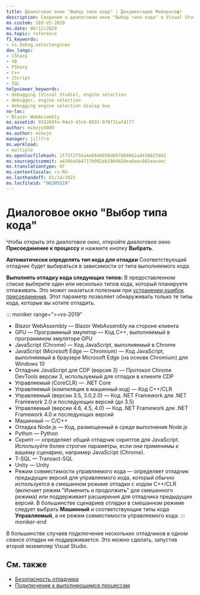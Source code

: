 ```yaml
---
title: Диалоговое окно "Выбор типа кода" | Документация Майкрософт
description: Сведения о диалоговом окне "Выбор типа кода" в Visual Studio. Чтобы открыть это диалоговое окно, откройте диалоговое окно Присоединение к процессу и нажмите кнопку Выбрать.
ms.custom: SEO-VS-2020
ms.date: 06/12/2020
ms.topic: reference
f1_keywords:
- vs.debug.selectengines
dev_langs:
- CSharp
- VB
- FSharp
- C++
- JScript
- SQL
helpviewer_keywords:
- debugging [Visual Studio], engine selection
- debugger, engine selection
- debugging engine selection dialog box
no-loc:
- Blazor WebAssembly
ms.assetid: 932269fe-94e3-43cb-8931-078f31afd177
author: mikejo5000
ms.author: mikejo
manager: jillfra
ms.workload:
- multiple
ms.openlocfilehash: 1f73f2f56a4e60d0030d897d64662ad438027d41
ms.sourcegitcommit: a436ba564717b992eb1984b28ea0aec801eacaec
ms.translationtype: HT
ms.contentlocale: ru-RU
ms.lasthandoff: 01/14/2021
ms.locfileid: "98205519"
---
```

# <a name="select-code-type-dialog-box"></a>Диалоговое окно "Выбор типа кода"

Чтобы открыть это диалоговое окно, откройте диалоговое окно **Присоединение к процессу** и нажмите кнопку **Выбрать**.

**Автоматически определять тип кода для отладки** Соответствующий отладчик будет выбираться в зависимости от типа выполняемого кода.

**Выполнять отладку кода следующих типов:** В предоставленном списке выберите один или несколько типов кода, который планируете отлаживать. Это может оказаться полезным при [устранении ошибок присоединения](../debugger/attach-to-running-processes-with-the-visual-studio-debugger.md#BKMK_Troubleshoot_attach_errors). Этот параметр позволяет обнаруживать только те типы кода, которые вы хотите отладить.

::: moniker range=">=vs-2019"
- Blazor WebAssembly — Blazor WebAssembly на стороне клиента
- GPU — Программный эмулятор — Код C++, выполняемый в программном эмуляторе GPU
- JavaScript (Chrome) — Код JavaScript, выполняемый в Chrome
- JavaScript (Microsoft Edge — Chromium) — Код JavaScript, выполняемый в браузере Microsoft Edge (на основе Chromium) для Windows 10
- Отладчик JavaScript для CDP (версия 3) — Протокол Chrome DevTools версии 3, используемый для отладки в клиенте CDP
- Управляемый (CoreCLR) — .NET Core
- Управляемый (компиляция в машинный код) — Код C++/CLR
- Управляемый (версии 3.5, 3.0,2.0) — Код .NET Framework для .NET Framework 2.0 и последующих версий (до 3.5)
- Управляемый (версии 4.6, 4.5, 4.0) — Код .NET Framework для .NET Framework 4.0 и последующих версий
- Машинный — C/C++
- Отладка Node.js — Код, размещенный в среде выполнения Node.js
- Python — Python 
- Скрипт — определяет общий отладчик скриптов для JavaScript. Используйте более строгие параметры, если они применимы к вашему сценарию, например JavaScript (Chrome).
- T-SQL — Transact-SQL
- Unity — Unity
- Режим совместимости управляемого кода — определяет отладчик предыдущих версий для управляемого кода, который обычно используется в смешанном режиме отладки с кодом C++/CLR (включает режим "Изменить и продолжить" для смешанного режима) или поддерживает расширения для отладчика предыдущих версий. В большинстве сценариев отладки в смешанном режиме следует выбрать **Машинный** и соответствующие типы кода **Управляемый**, а не режим совместимости управляемого кода.
::: moniker-end

В большинстве случаев подключение нескольких отладчиков в одном сеансе отладки не поддерживается. Это можно сделать, запустив второй экземпляр Visual Studio.

## <a name="see-also"></a>См. также
- [Безопасность отладчика](../debugger/debugger-security.md)
- [Подключение к выполняющимся процессам](../debugger/attach-to-running-processes-with-the-visual-studio-debugger.md)

